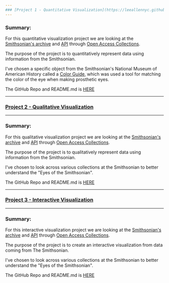 ```yaml
---
### [Project 1 - Quantitative Visualization](https://leeallennyc.github.io/Major-Studio-1/Project01/)
---
```

### Summary:
For this quantitative visualization project we are looking at the [Smithsonian's archive](https://www.si.edu/openaccess) and [API](http://edan.si.edu/openaccess/apidocs/) through [Open Access Collections](https://collections.si.edu/search/).

The purpose of the project is to quantitatively represent data using information from the Smithsonian.

I've chosen a specific object from the Smithsonian's National Museum of American History called a [Color Guide](https://www.si.edu/object/color-guide-artificial-eye-prosthesis:nmah_1119630), which was used a tool for matching the color of the eye when making prosthetic eyes.

The GitHub Repo and README.md is [HERE](https://github.com/leeallennyc/Major-Studio-1/tree/gh-pages/docs/Project01)

---
### [Project 2 - Qualitative Visualization](https://leeallennyc.github.io/Major-Studio-1/Project02/)
---
### Summary:
For this qualitative visualization project we are looking at the [Smithsonian's archive](https://www.si.edu/openaccess) and [API](http://edan.si.edu/openaccess/apidocs/) through [Open Access Collections](https://collections.si.edu/search/).

The purpose of the project is to qualitatively represent data using information from the Smithsonian.

I've chosen to look across various collections at the Smithsonian to better understand the "Eyes of the Smithsonian".

The GitHub Repo and README.md is [HERE](https://github.com/leeallennyc/Major-Studio-1/tree/gh-pages/docs/Project02)

---
### [Project 3 - Interactive Visualization](https://leeallennyc.github.io/Major-Studio-1/Project03/)
---
### Summary:
For this interactive visualization project we are looking at the [Smithsonian's archive](https://www.si.edu/openaccess) and [API](http://edan.si.edu/openaccess/apidocs/) through [Open Access Collections](https://collections.si.edu/search/).

The purpose of the project is to create an interactive visualization from data coming from The Smithsonian.

I've chosen to look across various collections at the Smithsonian to better understand the "Eyes of the Smithsonian". 

The GitHub Repo and README.md is [HERE](https://github.com/leeallennyc/Major-Studio-1/tree/gh-pages/docs/Project03)

